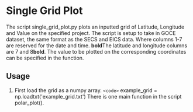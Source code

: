 # Single Grid Plot
The script single_grid_plot.py plots an inputted grid of Latitude, Longitude and Value on the specified project. 
The script is setup to take in GOCE dataset, the same format as the SECS and EICS data. Where columns 1-7 are 
reserved for the date and time. **bold**The latitude and longitude columns are 7 and 8**bold**. The value to be plotted on the 
corresponding coordinates can be specified in the function. 

Usage
------
1. First load the grid as a numpy array. 
    `<code>` example_grid = np.loadtxt('example_grid.txt')
There is one main function in the script polar_plot().